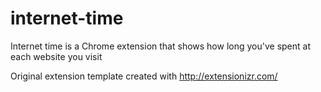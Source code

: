# internet-time
Internet time is a Chrome extension that shows how long you've spent at each website you visit

Original extension template created with http://extensionizr.com/
